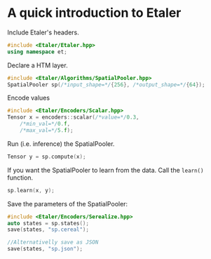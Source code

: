 # A quick introduction to Etaler

Include  Etaler's headers.
```C++
#include <Etaler/Etaler.hpp>
using namespace et;
```

Declare a HTM layer.
```C++
#include <Etaler/Algorithms/SpatialPooler.hpp>
SpatialPooler sp(/*input_shape=*/{256}, /*output_shape=*/{64});
```

Encode values
```C++
#include <Etaler/Encoders/Scalar.hpp>
Tensor x = encoders::scalar(/*value=*/0.3,
	/*min_val=*/0.f,
	/*max_val=*/5.f);
```

Run (i.e. inference) the SpatialPooler.
```c++
Tensor y = sp.compute(x);
```

If you want the SpatialPooler to learn from the data. Call the `learn()` function.
```C++
sp.learn(x, y);
```

Save the parameters of the SpatialPooler:
```C++
#include <Etaler/Encoders/Serealize.hpp>
auto states = sp.states();
save(states, "sp.cereal");

//Alternativelly save as JSON
save(states, "sp.json");
```
